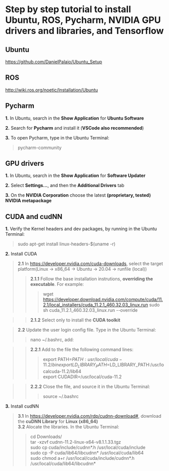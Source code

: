 # Step by step tutorial to install Ubuntu, ROS, Pycharm, NVIDIA GPU drivers and libraries, and Tensorflow  

## Ubuntu 

https://github.com/DanielPalaio/Ubuntu_Setup  

## ROS

http://wiki.ros.org/noetic/Installation/Ubuntu  

## Pycharm

**1.** In Ubuntu, search in the **Show Application** for **Ubuntu Software**  

**2.** Search for **Pycharm** and install it (**VSCode also recommended**)

**3.** To open Pycharm, type in the Ubuntu Terminal:  
> pycharm-community  

## GPU drivers

**1.** In Ubuntu, search in the **Show Application** for **Software Updater** 
   
**2.** Select **Settings...**, and then the **Additional Drivers** tab

**3.** On the **NVIDIA Corporation** choose the latest **(proprietary, tested) NVIDIA metapackage**  

## CUDA and cudNN

**1.** Verify the Kernel headers and dev packages, by running in the Ubuntu Terminal:  
> sudo apt-get install linux-headers-$(uname -r)  

**2.** Install CUDA  
> **2.1** In https://developer.nvidia.com/cuda-downloads, select the target platform(Linux -> x86_64 -> Ubuntu -> 20.04 -> runfile (local)) 
>> **2.1.1** Follow the base installation instrutions, **overriding the executable**. For example:
>>> wget https://developer.download.nvidia.com/compute/cuda/11.2.1/local_installers/cuda_11.2.1_460.32.03_linux.run
>>> sudo sh cuda_11.2.1_460.32.03_linux.run --override  

>> **2.1.2** Select only to install the **CUDA toolkit**   

> **2.2** Update the user login config file. Type in the Ubuntu Terminal:  
>> nano ~/.bashrc, add:  

>> **2.2.1** Add to the file the following command lines:  
>>> export PATH=$PATH:usr/local/cuda-11.2/bin  
>>> export LD_LIBRARY_PATH=$LD_LIBRARY_PATH:/usr/localcuda-11.2/lib64  
>>> export CUDADIR=/usr/local/cuda-11.2  

>> **2.2.2** Close the file, and source it in the Ubuntu Terminal:  
>>> source ~/.bashrc  

**3.** Install cudNN  
> **3.1** In https://developer.nvidia.com/rdp/cudnn-download#, download the **cuDNN Library** for **Linux (x86_64)**  
> **3.2** Alocate the libraries. In the Ubuntu Terminal:  
>> cd Downloads/  
>> tar -xzvf cudnn-11.2-linux-x64-v8.1.1.33.tgz  
>> sudo cp cuda/include/cudnn*.h /usr/local/cuda/include  
>> sudo cp -P cuda/lib64/libcudnn* /usr/local/cuda/lib64   
>> sudo chmod a+r /usr/local/cuda/include/cudnn*.h /usr/local/cuda/lib64/libcudnn*  
  
	

